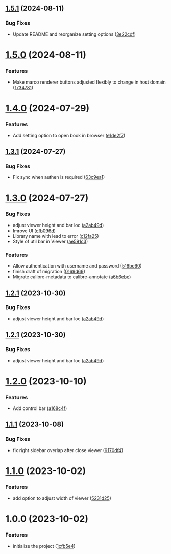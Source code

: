 ## [1.5.1](https://github.com/duydl/logseq-calibre-annotation/compare/v1.5.0...v1.5.1) (2024-08-11)


### Bug Fixes

* Update README and reorganize setting options ([3e22cdf](https://github.com/duydl/logseq-calibre-annotation/commit/3e22cdfee13ed4ba5b8cb6115e71163353e25ba8))

# [1.5.0](https://github.com/duydl/logseq-calibre-annotation/compare/v1.4.0...v1.5.0) (2024-08-11)


### Features

* Make marco renderer buttons adjusted flexibly to change in host domain ([1734781](https://github.com/duydl/logseq-calibre-annotation/commit/1734781b55b7638cb28b30013cf93067afad7a69))

# [1.4.0](https://github.com/duydl/logseq-calibre-annotation/compare/v1.3.1...v1.4.0) (2024-07-29)


### Features

* Add setting option to open book in browser ([e1de2f7](https://github.com/duydl/logseq-calibre-annotation/commit/e1de2f728d6e6f3e12752ade1354cc73c56796cc))

## [1.3.1](https://github.com/duydl/logseq-calibre-annotation/compare/v1.3.0...v1.3.1) (2024-07-27)


### Bug Fixes

* Fix sync when authen is required ([63c9ea1](https://github.com/duydl/logseq-calibre-annotation/commit/63c9ea114e0705903d28e3c4741e9674cdff6ea4))

# [1.3.0](https://github.com/duydl/logseq-calibre-annotation/compare/v1.2.0...v1.3.0) (2024-07-27)


### Bug Fixes

* adjust viewer height and bar loc ([a2ab49d](https://github.com/duydl/logseq-calibre-annotation/commit/a2ab49da367a84fdc213e65d4f14d1a592ee9720))
* Imrove UI ([cfb096d](https://github.com/duydl/logseq-calibre-annotation/commit/cfb096d2bbce277b95b8ccf538ff5f478deb951c))
* Library name with <space> lead to error ([c12fa25](https://github.com/duydl/logseq-calibre-annotation/commit/c12fa25a75678804e5b7e7cb89a5e3b939a540cd))
* Style of util bar in Viewer ([ae591c3](https://github.com/duydl/logseq-calibre-annotation/commit/ae591c30e2b286afdda7689318e385bf125a8d28))


### Features

* Allow authentication with username and password ([516bc60](https://github.com/duydl/logseq-calibre-annotation/commit/516bc601a673ab3f05725ef498b0f9357f2d3d4c))
* finish draft of migration ([0169d69](https://github.com/duydl/logseq-calibre-annotation/commit/0169d69e3b3e1856b8636a9d04db93e6055f9d56))
* Migrate calibre-metadata to calibre-annotate ([a6b6ebe](https://github.com/duydl/logseq-calibre-annotation/commit/a6b6ebe85168d43788246b11d9075a21a3ddb952))

## [1.2.1](https://github.com/duydl/logseq-calibre-annotation/compare/v1.2.0...v1.2.1) (2023-10-30)


### Bug Fixes

* adjust viewer height and bar loc ([a2ab49d](https://github.com/duydl/logseq-calibre-annotation/commit/a2ab49da367a84fdc213e65d4f14d1a592ee9720))

## [1.2.1](https://github.com/duydl/logseq-calibre-annotation/compare/v1.2.0...v1.2.1) (2023-10-30)


### Bug Fixes

* adjust viewer height and bar loc ([a2ab49d](https://github.com/duydl/logseq-calibre-annotation/commit/a2ab49da367a84fdc213e65d4f14d1a592ee9720))

# [1.2.0](https://github.com/duydl/logseq-calibre-annotation/compare/v1.1.1...v1.2.0) (2023-10-10)


### Features

* Add control bar ([a168c4f](https://github.com/duydl/logseq-calibre-annotation/commit/a168c4f9c33821e34c0599063e6d8bfdb6dce656))

## [1.1.1](https://github.com/duydl/logseq-calibre-annotation/compare/v1.1.0...v1.1.1) (2023-10-08)


### Bug Fixes

* fix right sidebar overlap after close viewer ([9170df4](https://github.com/duydl/logseq-calibre-annotation/commit/9170df4da4d67544a4fb17a9b63ea99ce5671a6d))

# [1.1.0](https://github.com/duydl/logseq-calibre-annotation/compare/v1.0.0...v1.1.0) (2023-10-02)


### Features

* add option to adjust width of viewer ([5231d25](https://github.com/duydl/logseq-calibre-annotation/commit/5231d252044b90edb62ad334044ceacc4028bc3c))

# 1.0.0 (2023-10-02)


### Features

* initialize the project ([1cfb5e4](https://github.com/duydl/logseq-calibre-annotation/commit/1cfb5e49bef83511d887f4d1314310f4b66d5c74))

